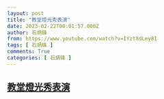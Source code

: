 ```yaml
---
layout: post
title: "教堂燈光秀表演"
date: 2023-02-22T00:01:57.000Z
author: 石炳鋒
from: https://www.youtube.com/watch?v=IYztXdLey8I
tags: [ 石炳锋 ]
comments: True
categories: [ 石炳锋 ]
---
```

<!--1677024117000-->
[教堂燈光秀表演](https://www.youtube.com/watch?v=IYztXdLey8I)
------

<div>

</div>
